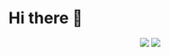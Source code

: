 # Hi there 👋

<div align="center">
  <img src="https://github-readme-stats.vercel.app/api/top-langs/?username=Masterquiz&layout=compact&langs_count=10&theme=dracula&custom_title=Top%20Languages" />
  <img src="https://github-profile-trophy.vercel.app/?username=Masterquiz&theme=dracula&column=5&title=Joined2020,Commits,Issues,PullRequest,Repositories&margin-w=15" />
</div>
